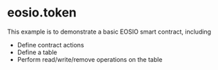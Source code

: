# eosio.token

This example is to demonstrate a basic EOSIO smart contract, including

- Define contract actions
- Define a table
- Perform read/write/remove operations on the table
